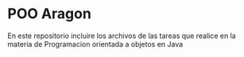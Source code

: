 # POO Aragon
En este repositorio incluire los archivos de las tareas que realice en la materia de Programacion orientada a objetos en Java
